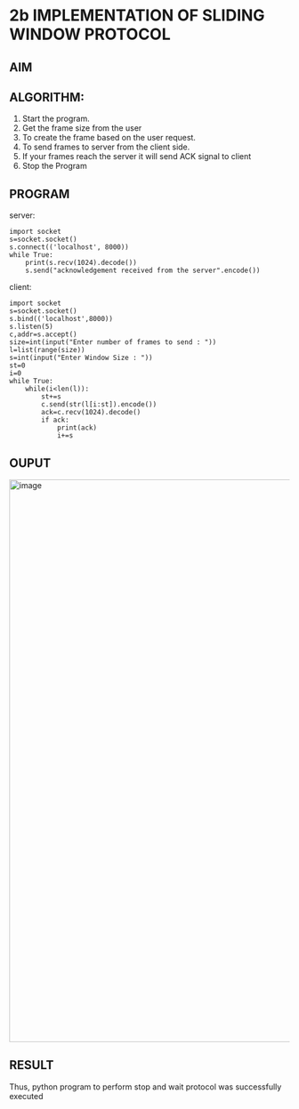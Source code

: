 # 2b IMPLEMENTATION OF SLIDING WINDOW PROTOCOL
## AIM
## ALGORITHM:
1. Start the program.
2. Get the frame size from the user
3. To create the frame based on the user request.
4. To send frames to server from the client side.
5. If your frames reach the server it will send ACK signal to client
6. Stop the Program
## PROGRAM
server:
```
import socket
s=socket.socket()
s.connect(('localhost', 8000))
while True:
    print(s.recv(1024).decode())
    s.send("acknowledgement received from the server".encode())
```

client:
```
import socket
s=socket.socket()
s.bind(('localhost',8000))
s.listen(5)
c,addr=s.accept()
size=int(input("Enter number of frames to send : "))
l=list(range(size))
s=int(input("Enter Window Size : "))
st=0
i=0
while True:
    while(i<len(l)):
        st+=s
        c.send(str(l[i:st]).encode())
        ack=c.recv(1024).decode()
        if ack:
            print(ack)
            i+=s
```

## OUPUT

<img width="1911" height="1012" alt="image" src="https://github.com/user-attachments/assets/cc9098c3-a8b8-478b-bd8f-5a604d3eff8e" />

## RESULT
Thus, python program to perform stop and wait protocol was successfully executed
